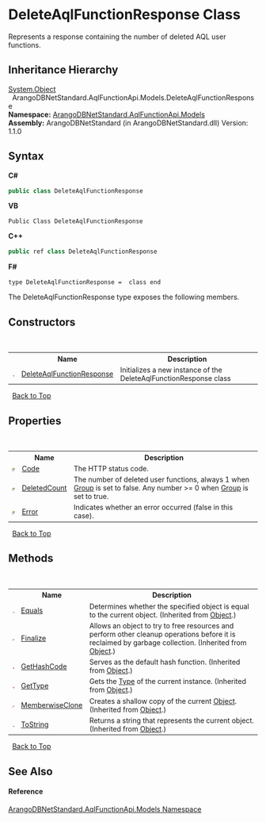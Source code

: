 # DeleteAqlFunctionResponse Class
 

Represents a response containing the number of deleted AQL user functions.


## Inheritance Hierarchy
<a href="https://docs.microsoft.com/dotnet/api/system.object" target="_blank" rel="noopener noreferrer">System.Object</a><br />&nbsp;&nbsp;ArangoDBNetStandard.AqlFunctionApi.Models.DeleteAqlFunctionResponse<br />
**Namespace:**&nbsp;<a href="e03acbe1-782e-533e-7ffe-cd51613ed54f">ArangoDBNetStandard.AqlFunctionApi.Models</a><br />**Assembly:**&nbsp;ArangoDBNetStandard (in ArangoDBNetStandard.dll) Version: 1.1.0

## Syntax

**C#**<br />
``` C#
public class DeleteAqlFunctionResponse
```

**VB**<br />
``` VB
Public Class DeleteAqlFunctionResponse
```

**C++**<br />
``` C++
public ref class DeleteAqlFunctionResponse
```

**F#**<br />
``` F#
type DeleteAqlFunctionResponse =  class end
```

The DeleteAqlFunctionResponse type exposes the following members.


## Constructors
&nbsp;<table><tr><th></th><th>Name</th><th>Description</th></tr><tr><td>![Public method](media/pubmethod.gif "Public method")</td><td><a href="b1d23413-626c-8ac0-1f0a-d8f11ae4cf17">DeleteAqlFunctionResponse</a></td><td>
Initializes a new instance of the DeleteAqlFunctionResponse class</td></tr></table>&nbsp;
<a href="#deleteaqlfunctionresponse-class">Back to Top</a>

## Properties
&nbsp;<table><tr><th></th><th>Name</th><th>Description</th></tr><tr><td>![Public property](media/pubproperty.gif "Public property")</td><td><a href="ee00d02a-f422-abf5-c386-c245be6de123">Code</a></td><td>
The HTTP status code.</td></tr><tr><td>![Public property](media/pubproperty.gif "Public property")</td><td><a href="a602cdde-5dfd-9368-7ed2-04742a7c5950">DeletedCount</a></td><td>
The number of deleted user functions, always 1 when <a href="330f3060-f02d-2146-f8d3-daefb69dd6d3">Group</a> is set to false. Any number >= 0 when <a href="330f3060-f02d-2146-f8d3-daefb69dd6d3">Group</a> is set to true.</td></tr><tr><td>![Public property](media/pubproperty.gif "Public property")</td><td><a href="51586464-3c6f-51f7-6d7a-6f450a6ef597">Error</a></td><td>
Indicates whether an error occurred (false in this case).</td></tr></table>&nbsp;
<a href="#deleteaqlfunctionresponse-class">Back to Top</a>

## Methods
&nbsp;<table><tr><th></th><th>Name</th><th>Description</th></tr><tr><td>![Public method](media/pubmethod.gif "Public method")</td><td><a href="https://docs.microsoft.com/dotnet/api/system.object.equals#system-object-equals(system-object)" target="_blank" rel="noopener noreferrer">Equals</a></td><td>
Determines whether the specified object is equal to the current object.
 (Inherited from <a href="https://docs.microsoft.com/dotnet/api/system.object" target="_blank" rel="noopener noreferrer">Object</a>.)</td></tr><tr><td>![Protected method](media/protmethod.gif "Protected method")</td><td><a href="https://docs.microsoft.com/dotnet/api/system.object.finalize#system-object-finalize" target="_blank" rel="noopener noreferrer">Finalize</a></td><td>
Allows an object to try to free resources and perform other cleanup operations before it is reclaimed by garbage collection.
 (Inherited from <a href="https://docs.microsoft.com/dotnet/api/system.object" target="_blank" rel="noopener noreferrer">Object</a>.)</td></tr><tr><td>![Public method](media/pubmethod.gif "Public method")</td><td><a href="https://docs.microsoft.com/dotnet/api/system.object.gethashcode#system-object-gethashcode" target="_blank" rel="noopener noreferrer">GetHashCode</a></td><td>
Serves as the default hash function.
 (Inherited from <a href="https://docs.microsoft.com/dotnet/api/system.object" target="_blank" rel="noopener noreferrer">Object</a>.)</td></tr><tr><td>![Public method](media/pubmethod.gif "Public method")</td><td><a href="https://docs.microsoft.com/dotnet/api/system.object.gettype#system-object-gettype" target="_blank" rel="noopener noreferrer">GetType</a></td><td>
Gets the <a href="https://docs.microsoft.com/dotnet/api/system.type" target="_blank" rel="noopener noreferrer">Type</a> of the current instance.
 (Inherited from <a href="https://docs.microsoft.com/dotnet/api/system.object" target="_blank" rel="noopener noreferrer">Object</a>.)</td></tr><tr><td>![Protected method](media/protmethod.gif "Protected method")</td><td><a href="https://docs.microsoft.com/dotnet/api/system.object.memberwiseclone#system-object-memberwiseclone" target="_blank" rel="noopener noreferrer">MemberwiseClone</a></td><td>
Creates a shallow copy of the current <a href="https://docs.microsoft.com/dotnet/api/system.object" target="_blank" rel="noopener noreferrer">Object</a>.
 (Inherited from <a href="https://docs.microsoft.com/dotnet/api/system.object" target="_blank" rel="noopener noreferrer">Object</a>.)</td></tr><tr><td>![Public method](media/pubmethod.gif "Public method")</td><td><a href="https://docs.microsoft.com/dotnet/api/system.object.tostring#system-object-tostring" target="_blank" rel="noopener noreferrer">ToString</a></td><td>
Returns a string that represents the current object.
 (Inherited from <a href="https://docs.microsoft.com/dotnet/api/system.object" target="_blank" rel="noopener noreferrer">Object</a>.)</td></tr></table>&nbsp;
<a href="#deleteaqlfunctionresponse-class">Back to Top</a>

## See Also


#### Reference
<a href="e03acbe1-782e-533e-7ffe-cd51613ed54f">ArangoDBNetStandard.AqlFunctionApi.Models Namespace</a><br />